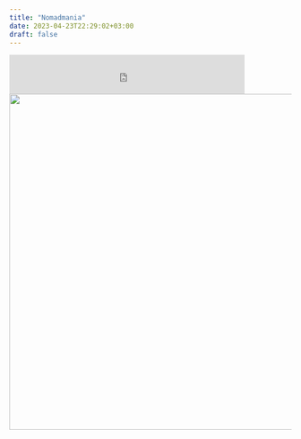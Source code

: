 ```yaml
---
title: "Nomadmania"
date: 2023-04-23T22:29:02+03:00
draft: false
---
```


<iframe style="border: none; margin:0px; padding:0px; display:inline-block; width:420px; height:70px; overflow:hidden;" src="https://nomadmania.travel/api/snippet/21316"> </iframe>

<img src="https://nomadmania.travel/img/single_maps/21316.png" width="600">
